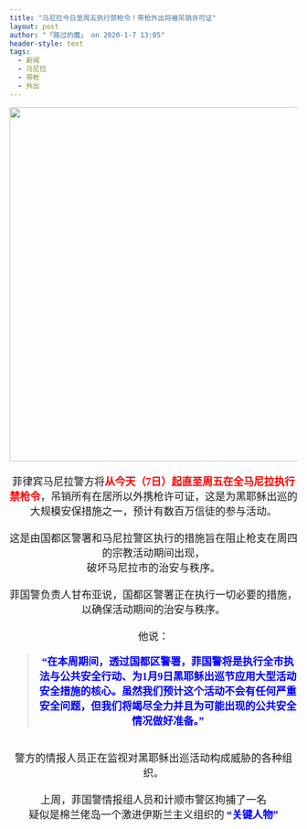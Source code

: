 ```yaml
---
title: "马尼拉今日至周五执行禁枪令！带枪外出将被吊销许可证"
layout: post
author: "「路过的魔」 on 2020-1-7 13:05"
header-style: text
tags:
  - 新闻
  - 马尼拉
  - 带枪
  - 外出
---
```


<head></head>
<body>
 <div align="center"> 
  <ignore_js_op> 
   <img aid="1325400" src="https://bbs.boniu123.cc/data/attachment/forum/202001/07/103745vyrrxa54n5z5rjrn.jpg" zoomfile="data/attachment/forum/202001/07/103745vyrrxa54n5z5rjrn.jpg" file="data/attachment/forum/202001/07/103745vyrrxa54n5z5rjrn.jpg" width="620" inpost="1"> 
   <div class="tip tip_4 aimg_tip" id="aimg_1325400_menu" style="position: absolute; display: none" disautofocus="true"> 
    <div class="xs0"> 
     <p><strong>pistol samun.jpg</strong> <em class="xg1">(386.22 KB, 下载次数: 0)</em></p> 
     <p> <a href="forum.php?mod=attachment&amp;aid=MTMyNTQwMHwyOTc5Mjk0YXwxNTc4NTA1OTE3fDB8NTQ3NjE3&amp;nothumb=yes" target="_blank">下载附件</a> &nbsp;<a href="javascript:;" onclick="showWindow(this.id, this.getAttribute('url'), 'get', 0);" id="savephoto_1325400" url="home.php?mod=spacecp&amp;ac=album&amp;op=saveforumphoto&amp;aid=1325400&amp;handlekey=savephoto_1325400">保存到相册</a> </p> 
     <p class="xg1 y"><span title="2020-1-7 10:37">前天&nbsp;10:37</span> 上传</p> 
    </div> 
    <div class="tip_horn"></div> 
   </div> 
  </ignore_js_op> 
 </div> 
 <div align="center"> 
  <font face="微软雅黑"><font size="4"><br> </font></font> 
 </div> 
 <div align="center"> 
  <font face="微软雅黑"><font size="4">菲律宾马尼拉警方将<strong><font color="#ff0000">从今天（7日）起直至周五在全马尼拉执行禁枪令</font></strong>，吊销所有在居所以外携枪许可证，这是为黑耶稣出巡的大规模安保措施之一，预计有数百万信徒的参与活动。</font></font> 
 </div>
 <font face="微软雅黑"><font size="4"><br> 
   <div align="center">
     这是由国都区警署和马尼拉警区执行的措施旨在阻止枪支在周四的宗教活动期间出现， 
   </div> 
   <div align="center">
     破坏马尼拉市的治安与秩序。 
   </div><br> 
   <div align="center">
     菲国警负责人甘布亚说，国都区警署正在执行一切必要的措施，以确保活动期间的治安与秩序。 
   </div><br> 
   <div align="center">
     他说： 
   </div> 
   <div align="center"> 
    <div class="quote"> 
     <blockquote> 
      <strong><font color="#0000ff">“在本周期间，透过国都区警署，菲国警将是执行全市执法与公共安全行动、为1月9日黑耶稣出巡节应用大型活动安全措施的核心。虽然我们预计这个活动不会有任何严重安全问题，但我们将竭尽全力并且为可能出现的公共安全情况做好准备。”</font></strong> 
     </blockquote> 
    </div> 
    <br> 
   </div> 
   <div align="center">
     警方的情报人员正在监视对黑耶稣出巡活动构成威胁的各种组织。 
   </div><br> 
   <div align="center">
     上周，菲国警情报组人员和计顺市警区拘捕了一名 
   </div> 
   <div align="center">
     疑似是棉兰佬岛一个激进伊斯兰主义组织的 
    <strong><font color="#0000ff">“关键人物”</font></strong> 
   </div><br> </font></font>
</body>


